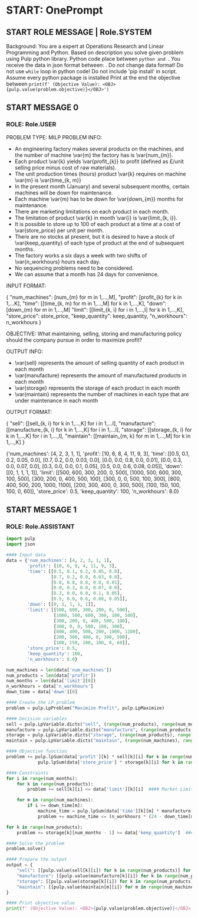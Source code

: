 # START: OnePrompt 
## START ROLE MESSAGE | Role.SYSTEM 
Background: You are a expert at Operations Research and Linear Programming and Python. Based on description you solve given problem using Pulp python library. Python code place between ```python and ```. You receive the data in json format between: <DATA></DATA>. Do not change data format! Do not use `while` loop in python code! Do not include 'pip install' in script. Assume every python package is installed Print at the end the objective between <OBJ></OBJ> `print(f' (Objective Value): <OBJ>{pulp.value(problem.objective)}</OBJ>')`  
## START MESSAGE 0 
### ROLE: Role.USER
<DESCRIPTION>
PROBLEM TYPE: MILP
PROBLEM INFO:

- An engineering factory makes several products on the machines, and the number of machine \var{m} the factory has is \var{num_{m}}.
- Each product \var{k} yields \var{profit_{k}} to profit (defined as £/unit selling price minus cost of raw materials).
- The unit production times (hours) product \var{k} requires on machine \var{m} is \var{time_{k, m}}
- In the present month (January) and several subsequent months, certain machines will be down for maintenance.
- Each machine \var{m} has to be down for \var{down_{m}} months for maintenance.
- There are marketing limitations on each product in each month. 
- The limitation of product \var{k} in month \var{i} is \var{limit_{k, i}}.
- It is possible to store up to 100 of each product at a time at a cost of \var{store_price} per unit per month. 
- There are no stocks at present, but it is desired to have a stock of \var{keep_quantity} of each type of product at the end of subsequent months.
- The factory works a six days a week with two shifts of \var{n_workhours} hours each day. 
- No sequencing problems need to be considered.
- We can assume that a month has 24 days for convenience.


INPUT FORMAT:

{
    "num_machines": [num_{m} for m in 1,...,M],
    "profit": [profit_{k} for k in 1,...K],
    "time": [[time_{k, m} for m in 1,...,M] for k in 1,...,K],
    "down": [down_{m} for m in 1,...,M]
    "limit": [[limit_{k, i} for i in 1,...,I] for k in 1,...,K],
    "store_price": store_price,
    "keep_quantity": keep_quantity,
    "n_workhours": n_workhours
}

OBJECTIVE: What maintaining, selling, storing and manufacturing policy should the company pursue in order to maximize profit?

OUTPUT INFO:

- \var{sell} represents the amount of selling quantity of each product in each month
- \var{manufacture} represents the amount of manufactured products in each month
- \var{storage} represents the storage of each product in each month
- \var{maintain} represents the number of machines in each type that are under maintenance in each month

OUTPUT FORMAT:

{
    "sell": [[sell_{k, i} for k in 1,...,K] for i in 1,...I],
    "manufacture": [[manufacture_{k, i} for k in 1,...,K] for i in 1,...I],
    "storage": [[storage_{k, i} for k in 1,...,K] for i in 1,...,I],
    "maintain": [[maintain_{m, k} for m in 1,...,M] for k in 1,...,K]
}

</DESCRIPTION>
<DATA>
{'num_machines': [4, 2, 3, 1, 1], 'profit': [10, 6, 8, 4, 11, 9, 3], 'time': [[0.5, 0.1, 0.2, 0.05, 0.0], [0.7, 0.2, 0.0, 0.03, 0.0], [0.0, 0.0, 0.8, 0.0, 0.01], [0.0, 0.3, 0.0, 0.07, 0.0], [0.3, 0.0, 0.0, 0.1, 0.05], [0.5, 0.0, 0.6, 0.08, 0.05]], 'down': [[0, 1, 1, 1, 1]], 'limit': [[500, 600, 300, 200, 0, 500], [1000, 500, 600, 300, 100, 500], [300, 200, 0, 400, 500, 100], [300, 0, 0, 500, 100, 300], [800, 400, 500, 200, 1000, 1100], [200, 300, 400, 0, 300, 500], [100, 150, 100, 100, 0, 60]], 'store_price': 0.5, 'keep_quantity': 100, 'n_workhours': 8.0}</DATA>


## START MESSAGE 1 
### ROLE: Role.ASSISTANT
```python
import pulp
import json

#### Input data
data = {'num_machines': [4, 2, 3, 1, 1], 
        'profit': [10, 6, 8, 4, 11, 9, 3], 
        'time': [[0.5, 0.1, 0.2, 0.05, 0.0], 
                 [0.7, 0.2, 0.0, 0.03, 0.0], 
                 [0.0, 0.0, 0.8, 0.0, 0.01], 
                 [0.0, 0.3, 0.0, 0.07, 0.0], 
                 [0.3, 0.0, 0.0, 0.1, 0.05], 
                 [0.5, 0.0, 0.6, 0.08, 0.05]], 
        'down': [[0, 1, 1, 1, 1]], 
        'limit': [[500, 600, 300, 200, 0, 500], 
                  [1000, 500, 600, 300, 100, 500], 
                  [300, 200, 0, 400, 500, 100], 
                  [300, 0, 0, 500, 100, 300], 
                  [800, 400, 500, 200, 1000, 1100], 
                  [200, 300, 400, 0, 300, 500], 
                  [100, 150, 100, 100, 0, 60]], 
        'store_price': 0.5, 
        'keep_quantity': 100, 
        'n_workhours': 8.0}

num_machines = len(data['num_machines'])
num_products = len(data['profit'])
num_months = len(data['limit'][0])
n_workhours = data['n_workhours']
down_time = data['down'][0]

#### Create the LP problem
problem = pulp.LpProblem("Maximize Profit", pulp.LpMaximize)

#### Decision variables
sell = pulp.LpVariable.dicts("sell", (range(num_products), range(num_months)), lowBound=0, cat='Continuous')
manufacture = pulp.LpVariable.dicts("manufacture", (range(num_products), range(num_months)), lowBound=0, cat='Continuous')
storage = pulp.LpVariable.dicts("storage", (range(num_products), range(num_months)), lowBound=0, cat='Continuous')
maintain = pulp.LpVariable.dicts("maintain", (range(num_machines), range(num_months)), lowBound=0, upBound=1, cat='Binary')

#### Objective function
problem += pulp.lpSum(data['profit'][k] * sell[k][i] for k in range(num_products) for i in range(num_months)) - \
            pulp.lpSum(data['store_price'] * storage[k][i] for k in range(num_products) for i in range(num_months))

#### Constraints
for i in range(num_months):
    for k in range(num_products):
        problem += sell[k][i] <= data['limit'][k][i]  #### Market Limit

    for m in range(num_machines):
        if i >= down_time[m]:
            machine_time = pulp.lpSum(data['time'][k][m] * manufacture[k][i] for k in range(num_products))
            problem += machine_time <= (n_workhours * (24 - down_time[m]) if i == 0 else n_workhours * 24)

for k in range(num_products):
    problem += storage[k][num_months - 1] >= data['keep_quantity']  #### Keeping stock at the end of the last month

#### Solve the problem
problem.solve()

#### Prepare the output
output = {
    "sell": [[pulp.value(sell[k][i]) for k in range(num_products)] for i in range(num_months)],
    "manufacture": [[pulp.value(manufacture[k][i]) for k in range(num_products)] for i in range(num_months)],
    "storage": [[pulp.value(storage[k][i]) for k in range(num_products)] for i in range(num_months)],
    "maintain": [[pulp.value(maintain[m][i]) for m in range(num_machines)] for i in range(num_products)]
}

#### Print objective value
print(f' (Objective Value): <OBJ>{pulp.value(problem.objective)}</OBJ>')
```

